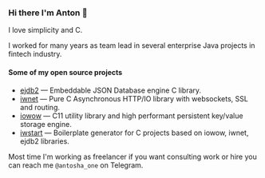 ### Hi there I'm Anton 👋

I love simplicity and C. 

I worked for many years as team lead in several enterprise Java projects in fintech industry.

#### Some of my open source projects

* [ejdb2](https://github.com/Softmotions/ejdb) — Embeddable JSON Database engine C library.
* [iwnet](https://github.com/Softmotions/ejdb) —  Pure C Asynchronous HTTP/IO library with websockets, SSL and routing.
* [iowow](https://github.com/Softmotions/iowow) — C11 utility library and high performant persistent key/value storage engine.
* [iwstart](https://github.com/Softmotions/iwstart) —  Boilerplate generator for C projects based on iowow, iwnet, ejdb2 libraries.

Most time I'm working as freelancer if you want consulting work or hire you can reach me `@antosha_one` on Telegram.

<!--
**adamansky/adamansky** is a ✨ _special_ ✨ repository because its `README.md` (this file) appears on your GitHub profile.

Here are some ideas to get you started:

- 🔭 I’m currently working on ...
- 🌱 I’m currently learning ...
- 👯 I’m looking to collaborate on ...
- 🤔 I’m looking for help with ...
- 💬 Ask me about ...
- 📫 How to reach me: ...
- 😄 Pronouns: ...
- ⚡ Fun fact: ...
-->
